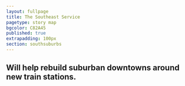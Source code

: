 ```yaml
---
layout: fullpage
title: The Southeast Service
pagetype: story map
bgcolor: C82A45
published: true
extrapadding: 100px
section: southsuburbs
---
```


## Will help rebuild suburban downtowns around new train stations.
